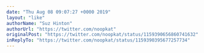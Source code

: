 ```yaml
---
date: "Thu Aug 08 09:07:27 +0000 2019"
layout: "like"
authorName: "Suz Hinton"
authorUrl: "https://twitter.com/noopkat"
originalPost: "https://twitter.com/noopkat/status/1159390656860741632"
inReplyTo: "https://twitter.com/noopkat/status/1159390395677257734"
---
```

